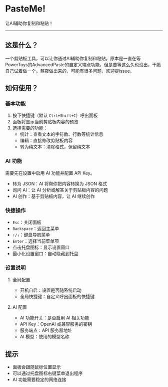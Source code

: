 # PasteMe!

让AI辅助你复制和粘贴！

------

## 这是什么？

一个剪贴板工具，可以让你通过AI辅助你复制和粘贴。原本是一直在等PowerToys的AdvancedPaste的自定义端点功能，但是苦等这么久也没出，干脆自己试着做一个。熬夜做出来的，可能有很多问题，欢迎提issue。

## 如何使用？

### 基本功能

1. 按下快捷键（默认 `Ctrl+Shift+C`）呼出面板
2. 面板将显示当前剪贴板内容的预览
3. 选择需要的功能：
   - 统计：查看文本的字符数、行数等统计信息
   - 编辑：直接修改剪贴板内容
   - 转为纯文本：清除格式，保留纯文本

### AI 功能

需要先在设置中启用 AI 功能并配置 API Key。

- 转为 JSON：AI 将帮你把内容转换为 JSON 格式
- 询问 AI：让 AI 分析或解答关于剪贴板内容的问题
- AI 创作：基于剪贴板内容，让 AI 继续创作

### 快捷操作

- `Esc`：关闭面板
- `Backspace`：返回主菜单
- `↑/↓`：键盘导航菜单
- `Enter`：选择当前菜单项
- 点击托盘图标：显示设置窗口
- 最小化设置窗口：自动隐藏到托盘

### 设置说明

1. 全局配置
   - 开机自启：设置是否随系统启动
   - 全局快捷键：自定义呼出面板的快捷键

2. AI 配置
   - AI 功能开关：是否启用 AI 相关功能
   - API Key：OpenAI 或兼容服务的密钥
   - 服务端点：API 服务器地址
   - AI 模型：使用的模型名称

## 提示

- 面板会跟随鼠标位置显示
- 可以通过托盘图标右键菜单退出程序
- AI 功能需要稳定的网络连接


